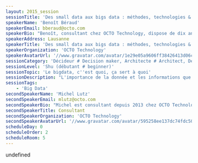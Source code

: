 ```yaml
---
layout: 2015_session
sessionTitle: 'Des small data aux bigs data : méthodes, technologies & cas pratiques'
speakerName: 'Benoît Béraud'
speakerEmail: bberaud@octo.com
speakerBio: "Benoît, consultant chez OCTO Technology, dispose de dix ans d’expérience dans le développement logiciel.\n\nIngénieur des Mines et Docteur, il a suivi un double cursus industriel et scientifique.\n\nSes expériences au sein de centre de recherche, site de production industrielle et startup l’ont amené à développer une expertise du framework .Net et de la plateforme Azure, tout autant sur le backend que le frontend d’applications web ou desktop.\n\nSur le plan scientifique, il s’est intéressé à des domaines comme l’optimisation, la modélisation, les statistiques et le machine learning, et à les appliquer dans le monde de l’entreprise au travers de logiciels, méthodologies et brevet."
speakerAddress: Lausanne
speakerTitle: 'Des small data aux bigs data : méthodes, technologies & cas pratiques'
speakerOrganization: 'OCTO Technology'
speakerAvatarUrl: '//www.gravatar.com/avatar/1e29e05a9606ff38426413d06ce7dbc5?size=200&default=mm'
sessionCategory: 'Décideur # Decision maker, Architecte # Architect, Développeur # Developer'
sessionLevel: 'Shu (débutant # beginner)'
sessionTopic: 'Le bigdata, c''est quoi, ça sert à quoi'
sessionDescription: "L'importance de la donnée et les informations que nous pouvons en tirer sont en train de révolutionner notre monde. De plus en plus massives et hétérogènes, l'exploitation de ces données induit de faire appel à de nouvelles méthodes et technologies. Ces évolutions récentes en termes de moyens de stockage, de capacités de calcul et de méthodes d'analyse donnent une nouvelle place aux données dans notre quotidien.\n\nCette présentation offre une découverte du monde du big data en introduisant les différentes technologies utilisées et en les illustrant de plusieurs cas pratiques."
sessionTags:
    - 'Big Data'
secondSpeakerName: 'Michel Lutz'
secondSpeakerEmail: mlutz@octo.com
secondSpeakerBio: "Michel est consultant depuis 2013 chez OCTO Technology, dans la business unit Big Data\n\nIl intervient en tant que Data Scientist sur des sujets tels que la gestion des capacités, la détection de fraude (analyses exploratoires et prédictives)\n\nIl a une double cursus gestion (Master en management) et scientifique (Doctorat en génie industriel), complété par une expérience professionnelle dans les secteurs de l’industrie (PSA, STMicroelectronics) et de l’IT (Capgemini).\n\nEn conséquence, il a développé une réflexion personnelle concernant l’usage des statistiques dans les activités opérationnelles des organisations, matérialisée par de nombreuses publications nationales et internationales : thèse de doctorat, publications en revues scientifiques et professionnelles, conférences. Il est également co-vainqueur du Challenge ENBIS-Greenfield 2013, pour la diffusion des statistiques auprès de non-statisticiens (http://www.statistics2013.org/files/2013/08/August-26-2013.pdf)\n\nMichel est docteur de l’Ecole Nationale Supérieure des Mines de Saint-Etienne, spécialité Génie Industriel (2013)"
secondSpeakerTitle: Consultant
secondSpeakerOrganization: 'OCTO Technology'
secondSpeakerAvatarUrl: '//www.gravatar.com/avatar/595258ee137dc74fdc508d6ef2fa33f5?size=200&default=mm'
scheduleDay: 0
scheduleOrder: 2
scheduleRoom: 5
---
```


undefined
